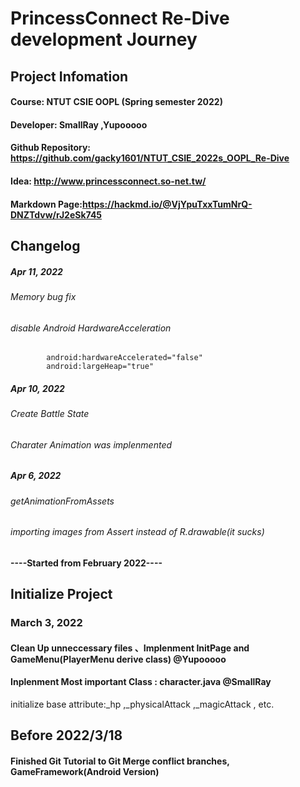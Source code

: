 # PrincessConnect Re-Dive development Journey

## Project Infomation
#### Course: NTUT CSIE OOPL (Spring semester 2022)
#### Developer: SmallRay ,Yupooooo
#### Github Repository: https://github.com/gacky1601/NTUT_CSIE_2022s_OOPL_Re-Dive
####  Idea: http://www.princessconnect.so-net.tw/
#### Markdown Page:https://hackmd.io/@VjYpuTxxTumNrQ-DNZTdvw/rJ2eSk745


## Changelog
##### Apr 11, 2022
###### Memory bug fix
###### disable Android HardwareAcceleration
```
        android:hardwareAccelerated="false"
        android:largeHeap="true"
```
##### Apr 10, 2022
###### Create Battle State
###### Charater Animation was implenmented

##### Apr 6, 2022
###### getAnimationFromAssets
###### importing images from Assert instead of R.drawable(it sucks)


#### ----Started from  February 2022----



## Initialize Project
### March 3, 2022
#### Clean Up unneccessary files 、Implenment InitPage and GameMenu(PlayerMenu derive class) @Yupooooo
#### Inplenment Most important Class : character.java @SmallRay
initialize base attribute:_hp ,_physicalAttack ,_magicAttack , etc. 
## Before 2022/3/18
#### Finished Git Tutorial to Git Merge conflict branches, GameFramework(Android Version) 